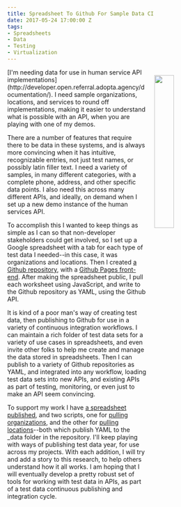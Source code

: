 ```yaml
---
title: Spreadsheet To Github For Sample Data CI
date: 2017-05-24 17:00:00 Z
tags:
- Spreadsheets
- Data
- Testing
- Virtualization
---
```


<p><img src="https://s3.amazonaws.com/kinlane-productions2/bw-icons/bw-test-spreadsheets.png" align="right" width="30%" style="padding: 15px;" /></p>
[I'm needing data for use in human service API implementations](http://developer.open.referral.adopta.agency/documentation/). I need sample organizations, locations, and services to round off implementations, making it easier to understand what is possible with an API, when you are playing with one of my demos.

There are a number of features that require there to be data in these systems, and is always more convincing when it has intuitive, recognizable entries, not just test names, or possibly latin filler text. I need a variety of samples, in many different categories, with a complete phone, address, and other specific data points. I also need this across many different APIs, and ideally, on demand when I set up a new demo instance of the human services API.

To accomplish this I wanted to keep things as simple as I can so that non-developer stakeholders could get involved, so I set up a Google spreadsheet with a tab for each type of test data I needed--in this case, it was organizations and locations. Then I created [a Github repository](https://github.com/adopta-agency/test-data-from-google-spreadsheets), with a [Github Pages front-end](http://test.data.adopta.agency/). After making the spreadsheet public, I pull each worksheet using JavaScript, and write to the Github repository as YAML, using the Github API.

It is kind of a poor man's way of creating test data, then publishing to Github for use in a variety of continuous integration workflows. I can maintain a rich folder of test data sets for a variety of use cases in spreadsheets, and even invite other folks to help me create and manage the data stored in spreadsheets. Then I can publish to a variety of Github repositories as YAML, and integrated into any workflow, loading test data sets into new APIs, and existing APIs as part of testing, monitoring, or even just to make an API seem convincing.

To support my work I have [a spreadsheet published](https://docs.google.com/spreadsheets/d/1b_VQ44hGwiul7GnhQbI2zDQThk3_5p1qG-0dl9o5sr4/pubhtml), and two scripts, one for [pulling organizations](http://test.data.adopta.agency/orchestration/organizations/), and the other for [pulling locations](http://test.data.adopta.agency/orchestration/locations/)--both which publish YAML to the _data folder in the repository. I'll keep playing with ways of publishing test data year, for use across my projects. With each addition, I will try and add a story to this research, to help others understand how it all works. I am hoping that I will eventually develop a pretty robust set of tools for working with test data in APIs, as part of a test data continuous publishing and integration cycle.